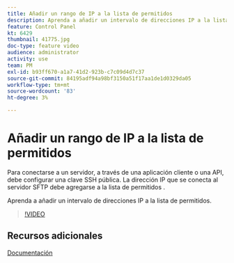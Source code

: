 ```yaml
---
title: Añadir un rango de IP a la lista de permitidos
description: Aprenda a añadir un intervalo de direcciones IP a la lista de permitidos.
feature: Control Panel
kt: 6429
thumbnail: 41775.jpg
doc-type: feature video
audience: administrator
activity: use
team: PM
exl-id: b93ff670-a1a7-41d2-923b-c7c09d4d7c37
source-git-commit: 84195adf94a98bf3150a51f17aa1de1d0329da05
workflow-type: tm+mt
source-wordcount: '83'
ht-degree: 3%

---
```


# Añadir un rango de IP a la lista de permitidos

Para conectarse a un servidor, a través de una aplicación cliente o una API, debe configurar una clave SSH pública. La dirección IP que se conecta al servidor SFTP debe agregarse a la lista de permitidos .

Aprenda a añadir un intervalo de direcciones IP a la lista de permitidos.

>[!VIDEO](https://video.tv.adobe.com/v/41775?quality=12)

## Recursos adicionales

[Documentación](https://experienceleague.adobe.com/docs/control-panel/using/sftp-management/ip-range-allow-listing.html?lang=en)
